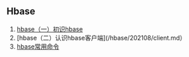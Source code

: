## Hbase
 1. [hbase（一）初识hbase](/hbase/202108/hbase_structure.md)
 2. [hbase（二）认识hbase客户端](/hbase/202108/client.md）
 3. [hbase常用命令](/hbase/202108/hbase_tips.md)
